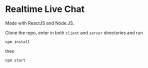 # Realtime Live Chat

Made with ReactJS and Node.JS.

Clone the repo, enter in both `client` and `server` directories and run

```
npm install
```

then

```
npm start
```
